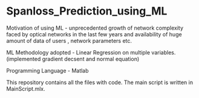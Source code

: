 # Spanloss_Prediction_using_ML

Motivation of using ML​ - unprecedented growth of network complexity faced by optical networks in the last few years and availability of huge amount of data of users , network parameters etc.

ML Methodology adopted -  Linear Regression on multiple variables.(implemented gradient decsent and normal equation)

Programming Language - Matlab

This repository contains all the files with code. The main script is written in MainScript.mlx. 
